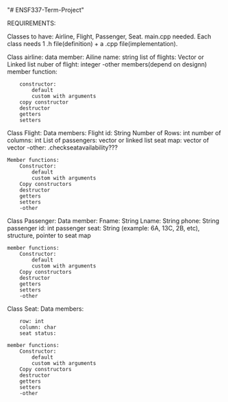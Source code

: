 "# ENSF337-Term-Project" 

REQUIREMENTS:

Classes to have: Airline, Flight, Passenger, Seat.
main.cpp needed. 
Each class needs 1 .h file(definition) + a .cpp file(implementation).

Class airline:
    data member:
        Ailine name: string
        list of flights: Vector or Linked list
        nuber of flight: integer
        -other members(depend on designn)
    member function:

        constructor:
            default
            custom with arguments
        copy constructor
        destructor
        getters
        setters

Class Flight:
    Data members:
        Flight id: String
        Number of Rows: int
        number of columns: int
        List of passengers: vector or linked list
        seat map: vector of vector
        -other: .checkseatavailability???
    
    Member functions:
        Constructor:
            default
            custom with arguments
        Copy constructors
        destructor
        getters
        setters
        -other

Class Passenger:
    Data member:
        Fname: String
        Lname: String
        phone: String
        passenger id: int
        passenger seat: String (example: 6A, 13C, 2B, etc), structure, pointer to seat map

    member functions:
        Constructor:
            default
            custom with arguments
        Copy constructors
        destructor
        getters
        setters
        -other

Class Seat:
    Data members:

        row: int
        column: char
        seat status:
    
    member functions:
        Constructor:
            default
            custom with arguments
        Copy constructors
        destructor
        getters
        setters
        -other